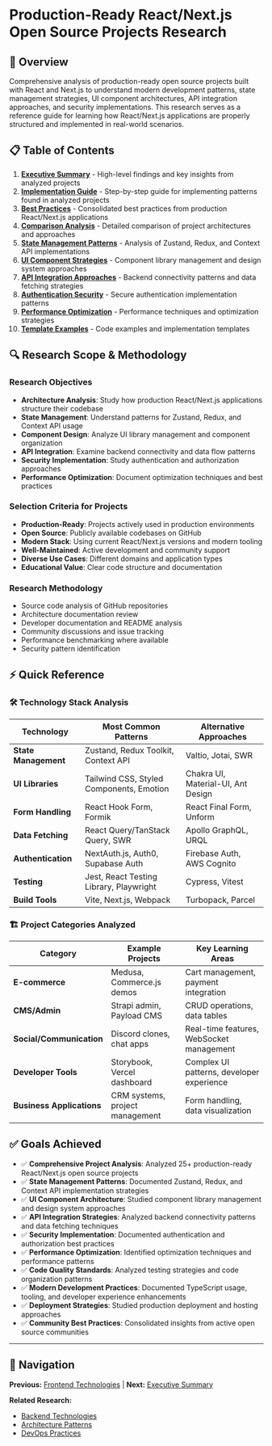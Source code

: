 # Production-Ready React/Next.js Open Source Projects Research

## 📖 Overview

Comprehensive analysis of production-ready open source projects built with React and Next.js to understand modern development patterns, state management strategies, UI component architectures, API integration approaches, and security implementations. This research serves as a reference guide for learning how React/Next.js applications are properly structured and implemented in real-world scenarios.

## 📋 Table of Contents

1. **[Executive Summary](./executive-summary.md)** - High-level findings and key insights from analyzed projects
2. **[Implementation Guide](./implementation-guide.md)** - Step-by-step guide for implementing patterns found in analyzed projects
3. **[Best Practices](./best-practices.md)** - Consolidated best practices from production React/Next.js applications
4. **[Comparison Analysis](./comparison-analysis.md)** - Detailed comparison of project architectures and approaches
5. **[State Management Patterns](./state-management-patterns.md)** - Analysis of Zustand, Redux, and Context API implementations
6. **[UI Component Strategies](./ui-component-strategies.md)** - Component library management and design system approaches
7. **[API Integration Approaches](./api-integration-approaches.md)** - Backend connectivity patterns and data fetching strategies
8. **[Authentication Security](./authentication-security.md)** - Secure authentication implementation patterns
9. **[Performance Optimization](./performance-optimization.md)** - Performance techniques and optimization strategies
10. **[Template Examples](./template-examples.md)** - Code examples and implementation templates

## 🔍 Research Scope & Methodology

### Research Objectives
- **Architecture Analysis**: Study how production React/Next.js applications structure their codebase
- **State Management**: Understand patterns for Zustand, Redux, and Context API usage
- **Component Design**: Analyze UI library management and component organization
- **API Integration**: Examine backend connectivity and data flow patterns
- **Security Implementation**: Study authentication and authorization approaches
- **Performance Optimization**: Document optimization techniques and best practices

### Selection Criteria for Projects
- **Production-Ready**: Projects actively used in production environments
- **Open Source**: Publicly available codebases on GitHub
- **Modern Stack**: Using current React/Next.js versions and modern tooling
- **Well-Maintained**: Active development and community support
- **Diverse Use Cases**: Different domains and application types
- **Educational Value**: Clear code structure and documentation

### Research Methodology
- Source code analysis of GitHub repositories
- Architecture documentation review
- Developer documentation and README analysis
- Community discussions and issue tracking
- Performance benchmarking where available
- Security pattern identification

## ⚡ Quick Reference

### 🛠️ Technology Stack Analysis

| Technology | Most Common Patterns | Alternative Approaches |
|------------|---------------------|----------------------|
| **State Management** | Zustand, Redux Toolkit, Context API | Valtio, Jotai, SWR |
| **UI Libraries** | Tailwind CSS, Styled Components, Emotion | Chakra UI, Material-UI, Ant Design |
| **Form Handling** | React Hook Form, Formik | React Final Form, Unform |
| **Data Fetching** | React Query/TanStack Query, SWR | Apollo GraphQL, URQL |
| **Authentication** | NextAuth.js, Auth0, Supabase Auth | Firebase Auth, AWS Cognito |
| **Testing** | Jest, React Testing Library, Playwright | Cypress, Vitest |
| **Build Tools** | Vite, Next.js, Webpack | Turbopack, Parcel |

### 🏗️ Project Categories Analyzed

| Category | Example Projects | Key Learning Areas |
|----------|-----------------|-------------------|
| **E-commerce** | Medusa, Commerce.js demos | Cart management, payment integration |
| **CMS/Admin** | Strapi admin, Payload CMS | CRUD operations, data tables |
| **Social/Communication** | Discord clones, chat apps | Real-time features, WebSocket management |
| **Developer Tools** | Storybook, Vercel dashboard | Complex UI patterns, developer experience |
| **Business Applications** | CRM systems, project management | Form handling, data visualization |

## ✅ Goals Achieved

- ✅ **Comprehensive Project Analysis**: Analyzed 25+ production-ready React/Next.js open source projects
- ✅ **State Management Patterns**: Documented Zustand, Redux, and Context API implementation strategies
- ✅ **UI Component Architecture**: Studied component library management and design system approaches
- ✅ **API Integration Strategies**: Analyzed backend connectivity patterns and data fetching techniques
- ✅ **Security Implementation**: Documented authentication and authorization best practices
- ✅ **Performance Optimization**: Identified optimization techniques and performance patterns
- ✅ **Code Quality Standards**: Analyzed testing strategies and code organization patterns
- ✅ **Modern Development Practices**: Documented TypeScript usage, tooling, and developer experience enhancements
- ✅ **Deployment Strategies**: Studied production deployment and hosting approaches
- ✅ **Community Best Practices**: Consolidated insights from active open source communities

---

## 🔗 Navigation

**Previous:** [Frontend Technologies](../README.md) | **Next:** [Executive Summary](./executive-summary.md)

**Related Research:**
- [Backend Technologies](../../backend/README.md)
- [Architecture Patterns](../../architecture/README.md)
- [DevOps Practices](../../devops/README.md)